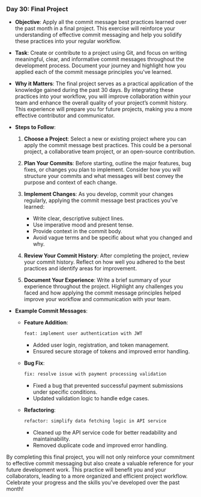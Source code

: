 ### **Day 30: Final Project**

- **Objective**: Apply all the commit message best practices learned over the past month in a final project. This exercise will reinforce your understanding of effective commit messaging and help you solidify these practices into your regular workflow.

- **Task**: Create or contribute to a project using Git, and focus on writing meaningful, clear, and informative commit messages throughout the development process. Document your journey and highlight how you applied each of the commit message principles you've learned.

- **Why it Matters**: The final project serves as a practical application of the knowledge gained during the past 30 days. By integrating these practices into your workflow, you will improve collaboration within your team and enhance the overall quality of your project’s commit history. This experience will prepare you for future projects, making you a more effective contributor and communicator.

- **Steps to Follow**:
  1. **Choose a Project**: Select a new or existing project where you can apply the commit message best practices. This could be a personal project, a collaborative team project, or an open-source contribution.
  
  2. **Plan Your Commits**: Before starting, outline the major features, bug fixes, or changes you plan to implement. Consider how you will structure your commits and what messages will best convey the purpose and context of each change.
  
  3. **Implement Changes**: As you develop, commit your changes regularly, applying the commit message best practices you've learned:
     - Write clear, descriptive subject lines.
     - Use imperative mood and present tense.
     - Provide context in the commit body.
     - Avoid vague terms and be specific about what you changed and why.
  
  4. **Review Your Commit History**: After completing the project, review your commit history. Reflect on how well you adhered to the best practices and identify areas for improvement.
  
  5. **Document Your Experience**: Write a brief summary of your experience throughout the project. Highlight any challenges you faced and how applying the commit message principles helped improve your workflow and communication with your team.

- **Example Commit Messages**:
  - **Feature Addition**:
    ```bash
    feat: implement user authentication with JWT
    ```
    - Added user login, registration, and token management.
    - Ensured secure storage of tokens and improved error handling.

  - **Bug Fix**:
    ```bash
    fix: resolve issue with payment processing validation
    ```
    - Fixed a bug that prevented successful payment submissions under specific conditions.
    - Updated validation logic to handle edge cases.

  - **Refactoring**:
    ```bash
    refactor: simplify data fetching logic in API service
    ```
    - Cleaned up the API service code for better readability and maintainability.
    - Removed duplicate code and improved error handling.

By completing this final project, you will not only reinforce your commitment to effective commit messaging but also create a valuable reference for your future development work. This practice will benefit you and your collaborators, leading to a more organized and efficient project workflow. Celebrate your progress and the skills you’ve developed over the past month!